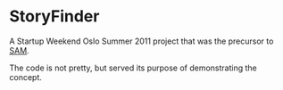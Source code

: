 # StoryFinder

A Startup Weekend Oslo Summer 2011 project that was the precursor to [SAM](https://www.samdesk.io/).

The code is not pretty, but served its purpose of demonstrating the concept.
